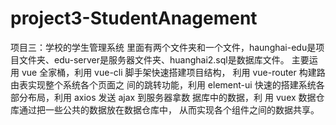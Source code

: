 # project3-StudentAnagement
项目三：学校的学生管理系统
里面有两个文件夹和一个文件，haunghai-edu是项目文件夹、edu-server是服务器文件夹、huanghai2.sql是数据库文件。
主要运用 vue 全家桶，利用 vue-cli 脚手架快速搭建项目结构， 利用 vue-router 构建路由表实现整个系统各个页面之
间的跳转功能，利用 element-ui 快速的搭建系统各部分布局，利用 axios 发送 ajax 到服务器拿数 据库中的数据，利
用 vuex 数据仓库通过把一些公共的数据放在数据仓库中， 从而实现各个组件之间的数据共享。
